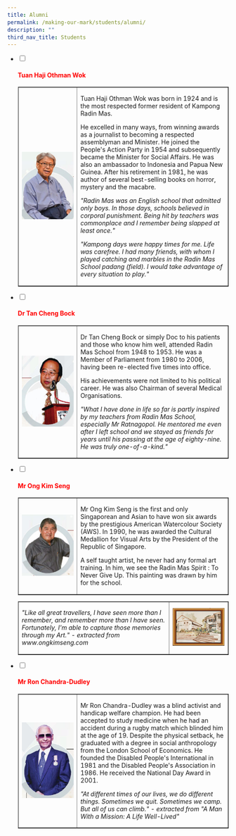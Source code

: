 ```yaml
---
title: Alumni
permalink: /making-our-mark/students/alumni/
description: ""
third_nav_title: Students
---
```

<ul class="jekyllcodex_accordion">
<li><input id="accordion1" type="checkbox" /> <label for="accordion1"><h4><strong><span style="color: #ff0000;">Tuan Haji Othman Wok</span></strong></h4></label>
<div>
<table style="border-collapse: collapse; width: 100%;" border="1">
<tbody>
<tr>
<td style="width: 28%;"><img src="/images/sal1.jpg"></td>
<td style="width: 72%;"><p>Tuan Haji Othman Wok was born in 1924 and is the most respected former resident of Kampong Radin Mas.</p>
<p>He excelled in many ways, from winning awards as a journalist to becoming a respected assemblyman and Minister. He joined the People's Action Party in 1954 and subsequently became the Minister for Social Affairs. He was also an ambassador to Indonesia and Papua New Guinea. After his retirement in 1981, he was author of several best-selling books on horror, mystery and the macabre.</p>
<p><em>"Radin Mas was an English school that admitted only boys. In those days, schools believed in corporal punishment. Being hit by teachers was commonplace and I remember being slapped at least once."</em></p>
<p><em>"Kampong days were happy times for me. Life was carefree. I had many friends, with whom I played catching and marbles in the Radin Mas School padang (field). I would take advantage of every situation to play."</em></p></td>
</tr>
</tbody>
</table>
</div>
</li>
<li><input id="accordion2" type="checkbox" /> <label for="accordion2"><h4><strong><span style="color: #ff0000;">Dr Tan Cheng Bock</span></strong></h4></label>
<div>
<table style="border-collapse: collapse; width: 100%;" border="1">
<tbody>
<tr>
<td style="width: 28%;"><img src="/images/sal2.jpg"></td>
<td style="width: 72%;"><p>Dr Tan Cheng Bock or simply Doc to his patients and those who know him well, attended Radin Mas School from 1948 to 1953. He was a Member of Parliament from 1980 to 2006, having been re-elected five times into office.</p>
<p>His achievements were not limited to his political career. He was also Chairman of several Medical Organisations.</p>
<p><em>"What I have done in life so far is partly inspired by my teachers from Radin Mas School, especially Mr Ratnagopol. He mentored me even after I left school and we stayed as friends for years until his passing at the age of eighty-nine. He was truly one-of-a-kind."</em></p></td>
</tr>
</tbody>
</table>
</div>
</li>
<li><input id="accordion3" type="checkbox" /> <label for="accordion3"><h4><strong><span style="color: #ff0000;">Mr Ong Kim Seng</span></strong></h4></label>
<div>
<table style="border-collapse: collapse; width: 100%;" border="1">
<tbody>
<tr>
<td style="width: 28%;"><img src="/images/sal3.jpg"></td>
<td style="width: 72%;"><p>Mr Ong Kim Seng is the first and only Singaporean and Asian to have won six awards by the prestigious American Watercolour Society (AWS). In 1990, he was awarded the Cultural Medallion for Visual Arts by the President of the Republic of Singapore.</p>
<p>A self taught artist, he never had any formal art training. In him, we see the Radin Mas Spirit : To Never Give Up. This painting was drawn by him for the school.</p></td>
</tr>
</tbody>
</table>
<table style="border-collapse: collapse; width: 100%;" border="1">
<tbody>
<tr>
<td style="width: 72%;"><p><em>"Like all great travellers, I have seen more than I remember, and remember more than I have seen. Fortunately, I'm able to capture those memories through my Art." - extracted from www.ongkimseng.com</em></p></td>
<td style="width: 28%;"><img src="/images/sal4.jpg"></td>
</tr>
</tbody>
</table>
</div>
</li>
<li><input id="accordion4" type="checkbox" /> <label for="accordion4"><h4><strong><span style="color: #ff0000;">Mr Ron Chandra-Dudley</span></strong></h4></label>
<div>
<table style="border-collapse: collapse; width: 100%;" border="1">
<tbody>
<tr>
<td style="width: 28%;"><img src="/images/sal5.jpg"></td>
<td style="width: 72%;"><p>Mr Ron Chandra-Dudley was a blind activist and handicap welfare champion. He had been accepted to study medicine when he had an accident during a rugby match which blinded him at the age of 19. Despite the physical setback, he graduated with a degree in social anthropology from the London School of Economics. He founded the Disabled People's International in 1981 and the Disabled People's Association in 1986. He received the National Day Award in 2001.</p>
<p><em>"At different times of our lives, we do different things. Sometimes we quit. Sometimes we camp. But all of us can climb." - extracted from "A Man With a Mission: A Life Well-Lived"</em></p></td>
</tr>
</tbody>
</table>
</div>
</li>
</ul>